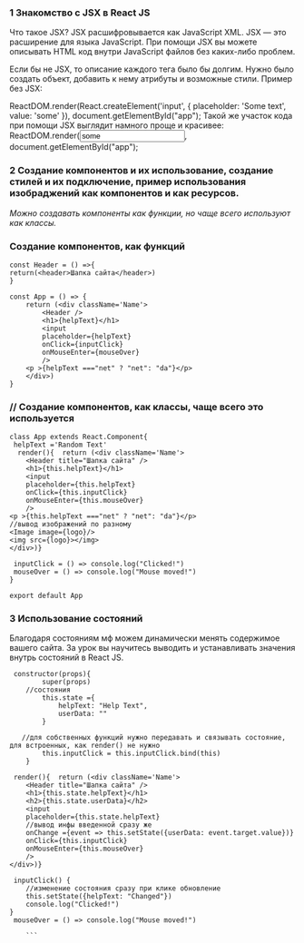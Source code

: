 ### 1 Знакомство с JSX в React JS

Что такое JSX?
JSX расшифровывается как JavaScript XML. JSX — это расширение для языка JavaScript. При помощи JSX вы можете описывать HTML код внутри JavaScript файлов без каких-либо проблем.

Если бы не JSX, то описание каждого тега было бы долгим. Нужно было создать объект, добавить к нему атрибуты и возможные стили. Пример без JSX:

ReactDOM.render(React.createElement('input', {
placeholder: 'Some text',
value: 'some'
}), document.getElementById("app");
Такой же участок кода при помощи JSX выглядит намного проще и красивее:
ReactDOM.render(<input placeholder='Some text' value='some' />, document.getElementById("app");

### 2 Создание компонентов и их использование, создание стилей и их подключение, пример использования изобраджений как компонентов и как ресурсов.

_Можно создавать компоненты как функции, но чаще всего используют как классы._

### Создание компонентов, как функций

```
const Header = () =>{
return(<header>Шапка сайта</header>)
}

const App = () => {
    return (<div className='Name'>
        <Header />
        <h1>{helpText}</h1>
        <input
        placeholder={helpText}
        onClick={inputClick}
        onMouseEnter={mouseOver}
        />
    <p >{helpText ==="net" ? "net": "da"}</p>
    </div>)
}
```

### // Создание компонентов, как классы, чаще всего это используется

```
class App extends React.Component{
 helpText ='Random Text'
  render(){  return (<div className='Name'>
    <Header title="Шапка сайта" />
    <h1>{this.helpText}</h1>
    <input
    placeholder={this.helpText}
    onClick={this.inputClick}
    onMouseEnter={this.mouseOver}
    />
<p >{this.helpText ==="net" ? "net": "da"}</p>
//вывод изображений по разному
<Image image={logo}/>
<img src={logo}></img>
</div>)}

 inputClick = () => console.log("Clicked!")
 mouseOver = () => console.log("Mouse moved!")
}

export default App
```

### 3 Использование состояний

Благодаря состояниям мф можем динамически менять содержимое вашего сайта. За урок вы научитесь выводить и устанавливать значения внутрь состояний в React JS.

````
 constructor(props){
        super(props)
    //состояния
        this.state ={
            helpText: "Help Text",
            userData: ""
        }

   //для собственных функций нужно передавать и связывать состояние, для встроенных, как render() не нужно
        this.inputClick = this.inputClick.bind(this)
    }

 render(){  return (<div className='Name'>
    <Header title="Шапка сайта" />
    <h1>{this.state.helpText}</h1>
    <h2>{this.state.userData}</h2>
    <input
    placeholder={this.state.helpText}
    //вывод инфы введенной сразу же
    onChange ={event => this.setState({userData: event.target.value})}
    onClick={this.inputClick}
    onMouseEnter={this.mouseOver}
    />
</div>)}

 inputClick() {
    //изменение состояния сразу при клике обновление
    this.setState({helpText: "Changed"})
    console.log("Clicked!")
}
 mouseOver = () => console.log("Mouse moved!")

    ```
````

